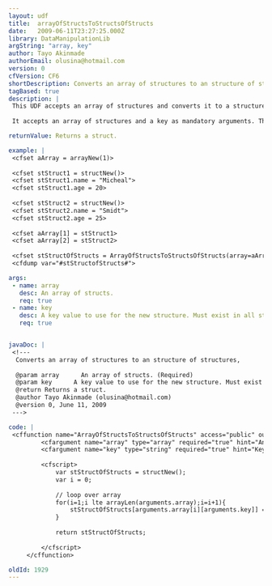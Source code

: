 ```yaml
---
layout: udf
title:  arrayOfStructsToStructsOfStructs
date:   2009-06-11T23:27:25.000Z
library: DataManipulationLib
argString: "array, key"
author: Tayo Akinmade
authorEmail: olusina@hotmail.com
version: 0
cfVersion: CF6
shortDescription: Converts an array of structures to an structure of structures,
tagBased: true
description: |
 This UDF accepts an array of structures and converts it to a structure of structures.
 
 It accepts an array of structures and a key as mandatory arguments. The key must exist in all structures in the array

returnValue: Returns a struct.

example: |
 <cfset aArray = arrayNew(1)>
 
 <cfset stStruct1 = structNew()>
 <cfset stStruct1.name = "Micheal">
 <cfset stStruct1.age = 20>
 
 <cfset stStruct2 = structNew()>
 <cfset stStruct2.name = "Smidt">
 <cfset stStruct2.age = 25>
 
 <cfset aArray[1] = stStruct1>
 <cfset aArray[2] = stStruct2>
 
 <cfset stStructOfStructs = ArrayOfStructsToStructsOfStructs(array=aArray,key="name"))>
 <cfdump var="#stStructofStructs#">

args:
 - name: array
   desc: An array of structs.
   req: true
 - name: key
   desc: A key value to use for the new structure. Must exist in all structs in the array.
   req: true


javaDoc: |
 <!---
  Converts an array of structures to an structure of structures,
  
  @param array      An array of structs. (Required)
  @param key      A key value to use for the new structure. Must exist in all structs in the array. (Required)
  @return Returns a struct. 
  @author Tayo Akinmade (olusina@hotmail.com) 
  @version 0, June 11, 2009 
 --->

code: |
 <cffunction name="ArrayOfStructsToStructsOfStructs" access="public" output="false" returntype="struct" hint="Converts an array of structs to an struct of structs">
         <cfargument name="array" type="array" required="true" hint="An array of structures">
         <cfargument name="key" type="string" required="true" hint="Key to use">
         
         <cfscript>
             var stStructOfStructs = structNew();
             var i = 0;
             
             // loop over array
             for(i=1;i lte arrayLen(arguments.array);i=i+1){
                 stStructOfStructs[arguments.array[i][arguments.key]] = arguments.array[i];
             }
             
             return stStructOfStructs;
             
         </cfscript>        
     </cffunction>

oldId: 1929
---
```


